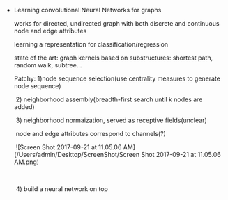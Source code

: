 * Learning convolutional Neural Networks for graphs

  works for directed, undirected graph with both discrete and continuous node and edge attributes

  learning a representation for classification/regression

  state of the art: graph kernels based on substructures: shortest path, random walk, subtree...

  Patchy: 1)node sequence selection(use centrality measures to generate node sequence)

  ​		2) neighborhood assembly(breadth-first search until k nodes are added)

  ​		3) neighborhood normaization, served as receptive fields(unclear)

  ​		   node and edge attributes correspond to channels(?)

  ​		![Screen Shot 2017-09-21 at 11.05.06 AM](/Users/admin/Desktop/ScreenShot/Screen Shot 2017-09-21 at 11.05.06 AM.png)

  ​

  ​		4) build a neural network on top  